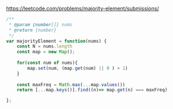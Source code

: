 https://leetcode.com/problems/majority-element/submissions/
```js
/**
 * @param {number[]} nums
 * @return {number}
 */
var majorityElement = function(nums) {
    const N = nums.length
    const map = new Map();
    
    for(const num of nums){
        map.set(num, (map.get(num) || 0 ) + 1)
    }
    
    const maxFreq = Math.max(...map.values())
    return [...map.keys()].find((n)=> map.get(n) === maxFreq)

};
```